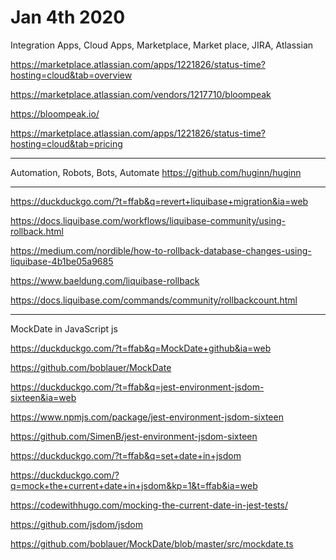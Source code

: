 # Jan 4th 2020

Integration Apps, Cloud Apps, Marketplace, Market place, JIRA, Atlassian

https://marketplace.atlassian.com/apps/1221826/status-time?hosting=cloud&tab=overview

https://marketplace.atlassian.com/vendors/1217710/bloompeak

https://bloompeak.io/

https://marketplace.atlassian.com/apps/1221826/status-time?hosting=cloud&tab=pricing

---

Automation, Robots, Bots, Automate
https://github.com/huginn/huginn

---

https://duckduckgo.com/?t=ffab&q=revert+liquibase+migration&ia=web

https://docs.liquibase.com/workflows/liquibase-community/using-rollback.html

https://medium.com/nordible/how-to-rollback-database-changes-using-liquibase-4b1be05a9685

https://www.baeldung.com/liquibase-rollback

https://docs.liquibase.com/commands/community/rollbackcount.html

---

MockDate in JavaScript js

https://duckduckgo.com/?t=ffab&q=MockDate+github&ia=web

https://github.com/boblauer/MockDate

https://duckduckgo.com/?t=ffab&q=jest-environment-jsdom-sixteen&ia=web

https://www.npmjs.com/package/jest-environment-jsdom-sixteen

https://github.com/SimenB/jest-environment-jsdom-sixteen

https://duckduckgo.com/?t=ffab&q=set+date+in+jsdom

https://duckduckgo.com/?q=mock+the+current+date+in+jsdom&kp=1&t=ffab&ia=web

https://codewithhugo.com/mocking-the-current-date-in-jest-tests/

https://github.com/jsdom/jsdom

https://github.com/boblauer/MockDate/blob/master/src/mockdate.ts


